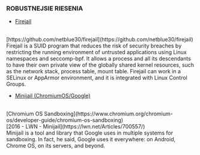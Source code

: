### ROBUSTNEJSIE RIESENIA


- [Firejail](https://firejail.wordpress.com/)
<br>
[https://github.com/netblue30/firejail](https://github.com/netblue30/firejail)
<br>
Firejail is a SUID program that reduces the risk of security breaches by restricting the running environment of untrusted applications using Linux namespaces and seccomp-bpf. It allows a process and all its descendants to have their own private view of the globally shared kernel resources, such as the network stack, process table, mount table. Firejail can work in a SELinux or AppArmor environment, and it is integrated with Linux Control Groups.


- [Minijail (ChromiumOS/Google)](https://android.googlesource.com/platform/external/minijail/+/master)
<br>
[Chromium OS Sandboxing](https://www.chromium.org/chromium-os/developer-guide/chromium-os-sandboxing)
<br>
[2016 - LWN - Minijail](https://lwn.net/Articles/700557/)
<br>
Minijail is a tool and library that Google uses in multiple systems for sandboxing. In fact, he said, Google uses it everywhere: on Android, Chrome OS, on its servers, and beyond.
